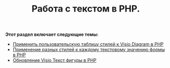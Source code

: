 ﻿---
title: Работа с текстом в PHP.
type: docs
weight: 120
url: /ru/java/working-with-text-in-php/
---
**Этот раздел включает следующие темы:**

- [Применить пользовательскую таблицу стилей к Visio Diagram в PHP](/diagram/ru/java/apply-custom-style-sheet-to-a-visio-diagram-in-php/)
- [Применение разных стилей к каждому текстовому значению формы в PHP](/diagram/ru/java/apply-different-style-on-the-each-text-value-of-a-shape-in-php/)
- [Обновление Visio Текст фигуры в PHP](/diagram/ru/java/update-visio-shape-text-in-php/)
